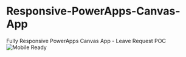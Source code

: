 # Responsive-PowerApps-Canvas-App
Fully Responsive PowerApps Canvas App - Leave Request POC
![Mobile Ready](https://i.ibb.co/f8Tqdg0/AA.png)
